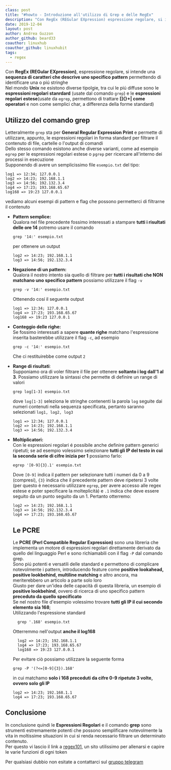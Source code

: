 ```yaml
---
class: post
title: "#howto - Introduzione all'utilizzo di Grep e delle RegEx"
description: "Con RegEx (REGular EXpression) espressione regolare, si intende una sequenza di caratteri che descrive uno speci.."
date: 2019-12-04
layout: post
author: Andrea Guzzon
author_github: beard33
coauthor: linuxhub
coauthor_github: linuxhubit
tags:
  - regex
---
```

Con **RegEx (REGular EXpression)**, espressione regolare, si intende una **sequenza di caratteri che descrive uno specifico pattern** permettendo di identificare una o piú stringhe  
Nel mondo **Unix** ne esistono diverse tipolgie, tra cui le piú diffuse sono le **espressioni regolari stanrdard** (usate dal comando `grep`) e le **espressioni regolari estese**(usate da `egrep`, permettono di trattare **[]{}+| come operatori** e non come semplici char, a differenza della forme standard)

## Utilizzo del comando grep

Letteralmente `grep` sta per **General Regular Expression Print** e permette di utilizzare, appunto, le espressioni regolari in forma standard per filtrare il contenuto di file, cartelle o l'output di comandi  
Dello stesso comando esistono anche diverse varianti, come ad esempio `egrep` per le espressioni regolari estese o `pgrep` per ricercare all'interno dei processi in esecuzione  
Supponendo di avere un semplicissimo file `esempio.txt` del tipo:

    log1 => 12:34; 127.0.0.1
    log2 => 14:23; 192.168.1.1
    log3 => 14:56; 192.132.3.4
    log4 => 17:23; 193.168.65.67
    log168 => 19:23 127.0.0.1

vediamo alcuni esempi di pattern e flag che possono permetterci di filtrarne il contenuto

*   **Pattern semplice:**  
    Qualora nel file precedente fossimo interessati a stampare **tutti i risultati delle ore 14** potremo usare il comando

        grep '14:' esempio.txt

    per ottenere un output

        log2 => 14:23; 192.168.1.1
        log3 => 14:56; 192.132.3.4

*   **Negazione di un pattern:**  
    Qualora il nostro intento sia quello di filtrare per **tutti i risultati che NON matchano uno specifico pattern** possiamo utilizzare il flag `-v`

        grep -v '14:' esempio.txt

    Ottenendo cosí il seguente output

        log1 => 12:34; 127.0.0.1
        log4 => 17:23; 193.168.65.67
        log168 => 19:23 127.0.0.1

*   **Conteggio delle righe:**  
    Se fossimo interessati a sapere **quante righe** matchano l'espressione inserita basterebbe utilizzare il flag `-c`, ad esempio

        grep -c '14:' esempio.txt

    Che ci restituirebbe come output `2`

*   **Range di risultati**:  
    Supponiamo ora di voler filtrare il file per ottenere **soltanto i log dall'1 al 3**. Possiamo utilizzare la sintassi che permette di definire un range di valori

        grep log[1-3] esempio.txt

    dove `log[1-3]` seleziona le stringhe contenenti la parola `log` seguite dai numeri contenuti nella sequenza specificata, pertanto saranno selezionati `log1, log2, log3`

        log1 => 12:34; 127.0.0.1
        log2 => 14:23; 192.168.1.1
        log3 => 14:56; 192.132.3.4

*   **Moltiplicatori:**  
    Con le espressioni regolari é possibile anche definire pattern generici ripetuti; se ad esempio volessimo selezionare **tutti gli IP del testo in cui la seconda serie di cifre inizia per 1** possiamo farlo:

        egrep '[0-9]{3}.1' esempio.txt

    Dove `[0-9]` indica il pattern per selezionare tutti i numeri da 0 a 9 (compresi), `{3}` indica che il precedente pattern deve ripetersi 3 volte (per questo è necessario utilizzare `egrep`, per avere accesso alle regex estese e poter specificare la molteplicità) e `.1` indica che deve essere seguito da un punto seguito da un 1\. Pertanto otterremo:

        log2 => 14:23; 192.168.1.1
        log3 => 14:56; 192.132.3.4
        log4 => 17:23; 193.168.65.67

    ## Le PCRE

    Le **PCRE (Perl Compatible Regular Expression)** sono una libreria che implementa un motore di espressioni regolari direttamente derivato da quello del linguaggio Perl e sono richiamabili con il flag `-P` dal comando grep.  
    Sono piú potenti e versatili delle standard e permettono di complicare notevolmente i pattern, introducendo feature come **positive lookahead, positive lookbehind, multiline matching** e altro ancora, ma meriterebbero un articolo a parte solo loro  
    Giusto per dare un'idea delle capacità di questa libreria, un esempio di **positive lookbehind**, ovvero di ricerca di uno specifico pattern **preceduto da quello specificato**  
    Se nel nostro file d'esempio volessimo trovare **tutti gli IP il cui secondo elemento sia 168**;  
    Utilizzando l'espressione standard

          grep '.168' esempio.txt

    Otterremmo nell'output **anche il log168**

          log2 => 14:23; 192.168.1.1
          log4 => 17:23; 193.168.65.67
          log168 => 19:23 127.0.0.1

    Per evitare ciò possiamo utilizzare la seguente forma

        grep -P '(?<=[0-9]{3}).168'

    in cui matchamo **solo i 168 preceduti da cifre 0-9 ripetute 3 volte, ovvero solo gli IP**

        log2 => 14:23; 192.168.1.1
        log4 => 17:23; 193.168.65.67

## Conclusione

In conclusione quindi le **Espressioni Regolari** e il comando **grep** sono strumenti estremamente potenti che possono semplificare notevolmente la vita in moltissime situazioni in cui si renda necessario filtrare un determinato contenuto.  
Per questo vi lascio il link a [regex101](https://regex101.com/), un sito utilissimo per allenarsi e capire le varie funzioni di ogni token  

Per qualsiasi dubbio non esitate a contattarci sul [gruppo telegram](https://linuxhub.it/t.me/gentedilinux)